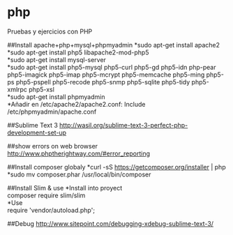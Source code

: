 # php
Pruebas y ejercicios con PHP

##Install apache+php+mysql+phpmyadmin
*sudo apt-get install apache2  
*sudo apt-get install php5 libapache2-mod-php5  
*sudo apt-get install mysql-server  
*sudo apt-get install php5-mysql php5-curl php5-gd php5-idn php-pear php5-imagick php5-imap php5-mcrypt php5-memcache php5-ming php5-ps php5-pspell php5-recode php5-snmp php5-sqlite php5-tidy php5-xmlrpc php5-xsl  
*sudo apt-get install phpmyadmin  
*Añadir en /etc/apache2/apache2.conf: Include /etc/phpmyadmin/apache.conf  

##Sublime Text 3
<http://wasil.org/sublime-text-3-perfect-php-development-set-up>  

##show errors on web browser
http://www.phptherightway.com/#error_reporting  

##Install composer globaly
*curl -sS https://getcomposer.org/installer | php  
*sudo mv composer.phar /usr/local/bin/composer  

##Install Slim & use
*Install into proyect  
	composer require slim/slim  
*Use  
	require 'vendor/autoload.php';  

##Debug
http://www.sitepoint.com/debugging-xdebug-sublime-text-3/  
